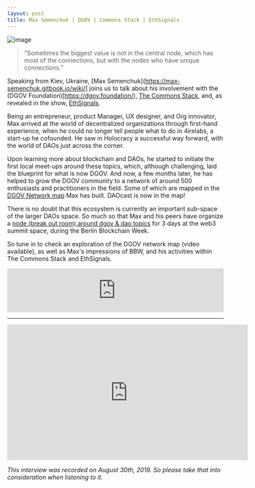 ```yaml
---
layout: post
title: Max Semenchuk | DGOV | Commons Stack | EthSignals
---
```


![image](/assets/images/banners/s02e06.png)

> “Sometimes the biggest value is not in the central node, which has most of the connections, but with the nodes who have unique connections.”

Speaking from Kiev, Ukraine, [Max Semenchuk](https://max-semenchuk.gitbook.io/wiki/] joins us to talk about his involvement with the (DGOV Foundation)[https://dgov.foundation/), [The Commons Stack](https://commonsstack.org/), and, as revealed in the show, [EthSignals](https://ethsignals.org/).

Being an entrepreneur, product Manager, UX designer, and Org innovator, Max arrived at the world of decentralized organizations through first-hand experience, when he could no longer tell people what to do in 4irelabs, a start-up he cofounded. He saw in Holocracy a successful way forward, with the world of DAOs just across the corner.

Upon learning more about blockchain and DAOs, he started to initiate the first local meet-ups around these topics, which, although challenging, laid the blueprint for what is now DGOV. And now, a few months later, he has helped to grow the DGOV community to a network of around 500 enthusiasts and practitioners in the field. Some of which are mapped in the [DGOV Network map](https://graphcommons.com/graphs/6a993e34-d8b0-4425-83ce-67c3560429e7) Max has built. DAOcast is now in the map!

There is no doubt that this ecosystem is currently an important sub-space of the larger DAOs space. So much so that Max and his peers have organize a [node (break out room) around dgov & dao topics](https://forum.dgov.foundation/t/web-3-summit-dgov-node-all-recording-and-notes/63) for 3 days at the web3 summit space, during the Berlin Blockchain Week.

So tune in to check an exploration of the DGOV network map (video available), as well as Max's impressions of BBW, and his activities within The Commons Stack and EthSignals.

<iframe src="https://anchor.fm/daocast/embed/episodes/Max-Semenchuk--DGOV--Commons-Stack--EthSignals-e58a6r" height="102px" width="100%" frameborder="0" scrolling="no"></iframe>

---

<iframe width="560" height="315" src="https://www.youtube.com/embed/R0NTHv9ybHM" frameborder="0" allow="accelerometer; autoplay; encrypted-media; gyroscope; picture-in-picture" allowfullscreen></iframe>

*This interview was recorded on August 30th, 2019. So please take that into consideration when listening to it.*
